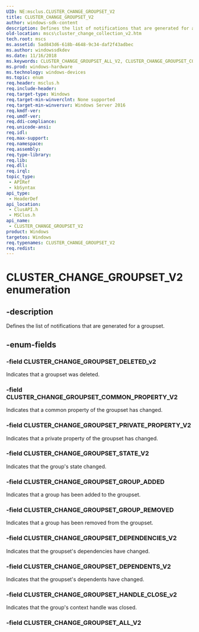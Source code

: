 ```yaml
---
UID: NE:msclus.CLUSTER_CHANGE_GROUPSET_V2
title: CLUSTER_CHANGE_GROUPSET_V2
author: windows-sdk-content
description: Defines the list of notifications that are generated for a groupset.
old-location: mscs\cluster_change_collection_v2.htm
tech.root: mscs
ms.assetid: 5ad843d6-618b-4648-9c34-daf2f43adbec
ms.author: windowssdkdev
ms.date: 11/16/2018
ms.keywords: CLUSTER_CHANGE_GROUPSET_ALL_V2, CLUSTER_CHANGE_GROUPSET_COMMON_PROPERTY_V2, CLUSTER_CHANGE_GROUPSET_DELETED_v2, CLUSTER_CHANGE_GROUPSET_DEPENDENCIES_V2, CLUSTER_CHANGE_GROUPSET_DEPENDENTS_V2, CLUSTER_CHANGE_GROUPSET_GROUP_ADDED, CLUSTER_CHANGE_GROUPSET_GROUP_REMOVED, CLUSTER_CHANGE_GROUPSET_HANDLE_CLOSE_v2, CLUSTER_CHANGE_GROUPSET_PRIVATE_PROPERTY_V2, CLUSTER_CHANGE_GROUPSET_STATE_V2, CLUSTER_CHANGE_GROUPSET_V2, CLUSTER_CHANGE_GROUPSET_V2 enumeration [Failover Cluster], clusapi/CLUSTER_CHANGE_GROUPSET_ALL_V2, clusapi/CLUSTER_CHANGE_GROUPSET_COMMON_PROPERTY_V2, clusapi/CLUSTER_CHANGE_GROUPSET_DELETED_v2, clusapi/CLUSTER_CHANGE_GROUPSET_DEPENDENCIES_V2, clusapi/CLUSTER_CHANGE_GROUPSET_DEPENDENTS_V2, clusapi/CLUSTER_CHANGE_GROUPSET_GROUP_ADDED, clusapi/CLUSTER_CHANGE_GROUPSET_GROUP_REMOVED, clusapi/CLUSTER_CHANGE_GROUPSET_HANDLE_CLOSE_v2, clusapi/CLUSTER_CHANGE_GROUPSET_PRIVATE_PROPERTY_V2, clusapi/CLUSTER_CHANGE_GROUPSET_STATE_V2, clusapi/CLUSTER_CHANGE_GROUPSET_V2, msclus/CLUSTER_CHANGE_GROUPSET_ALL_V2, msclus/CLUSTER_CHANGE_GROUPSET_COMMON_PROPERTY_V2, msclus/CLUSTER_CHANGE_GROUPSET_DELETED_v2, msclus/CLUSTER_CHANGE_GROUPSET_DEPENDENCIES_V2, msclus/CLUSTER_CHANGE_GROUPSET_DEPENDENTS_V2, msclus/CLUSTER_CHANGE_GROUPSET_GROUP_ADDED, msclus/CLUSTER_CHANGE_GROUPSET_GROUP_REMOVED, msclus/CLUSTER_CHANGE_GROUPSET_HANDLE_CLOSE_v2, msclus/CLUSTER_CHANGE_GROUPSET_PRIVATE_PROPERTY_V2, msclus/CLUSTER_CHANGE_GROUPSET_STATE_V2, msclus/CLUSTER_CHANGE_GROUPSET_V2, mscs.cluster_change_collection_v2
ms.prod: windows-hardware
ms.technology: windows-devices
ms.topic: enum
req.header: msclus.h
req.include-header: 
req.target-type: Windows
req.target-min-winverclnt: None supported
req.target-min-winversvr: Windows Server 2016
req.kmdf-ver: 
req.umdf-ver: 
req.ddi-compliance: 
req.unicode-ansi: 
req.idl: 
req.max-support: 
req.namespace: 
req.assembly: 
req.type-library: 
req.lib: 
req.dll: 
req.irql: 
topic_type:
 - APIRef
 - kbSyntax
api_type:
 - HeaderDef
api_location:
 - ClusAPI.h
 - MSClus.h
api_name:
 - CLUSTER_CHANGE_GROUPSET_V2
product: Windows
targetos: Windows
req.typenames: CLUSTER_CHANGE_GROUPSET_V2
req.redist: 
---
```


# CLUSTER_CHANGE_GROUPSET_V2 enumeration


## -description


Defines the list of notifications that are generated for a groupset.


## -enum-fields




### -field CLUSTER_CHANGE_GROUPSET_DELETED_v2

Indicates that a groupset was deleted.


### -field CLUSTER_CHANGE_GROUPSET_COMMON_PROPERTY_V2

Indicates that a common property of the groupset has changed.


### -field CLUSTER_CHANGE_GROUPSET_PRIVATE_PROPERTY_V2

Indicates that a private property of the groupset has changed.


### -field CLUSTER_CHANGE_GROUPSET_STATE_V2

Indicates that the group's state changed.


### -field CLUSTER_CHANGE_GROUPSET_GROUP_ADDED

Indicates that a group has been added to the groupset.


### -field CLUSTER_CHANGE_GROUPSET_GROUP_REMOVED

Indicates that a group has been removed from the groupset.


### -field CLUSTER_CHANGE_GROUPSET_DEPENDENCIES_V2

Indicates that the groupset's dependencies have changed.


### -field CLUSTER_CHANGE_GROUPSET_DEPENDENTS_V2

Indicates that the groupset's dependents have changed.


### -field CLUSTER_CHANGE_GROUPSET_HANDLE_CLOSE_v2

Indicates that the group's context handle was closed.


### -field CLUSTER_CHANGE_GROUPSET_ALL_V2

